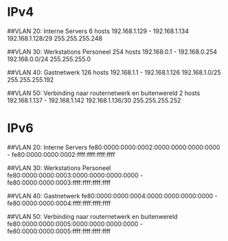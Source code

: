# IPv4

##VLAN 20: Interne Servers
6 hosts
192.168.1.129 - 192.168.1.134
192.168.1.128/29        255.255.255.248


##VLAN 30: Werkstations Personeel
254 hosts
192.168.0.1 - 192.168.0.254
192.168.0.0/24            255.255.255.0


##VLAN 40: Gastnetwerk
126 hosts
192.168.1.1 - 192.168.1.126
192.168.1.0/25        255.255.255.192


##VLAN 50: Verbinding naar routernetwerk en buitenwereld
2 hosts
192.168.1.137 - 192.168.1.142
192.168.1.136/30        255.255.255.252


# IPv6

##VLAN 20: Interne Servers
fe80:0000:0000:0002:0000:0000:0000:0000 - fe80:0000:0000:0002:ffff:ffff:ffff:ffff


##VLAN 30: Werkstations Personeel
fe80:0000:0000:0003:0000:0000:0000:0000 - fe80:0000:0000:0003:ffff:ffff:ffff:ffff


##VLAN 40: Gastnetwerk
fe80:0000:0000:0004:0000:0000:0000:0000 - fe80:0000:0000:0004:ffff:ffff:ffff:ffff


##VLAN 50: Verbinding naar routernetwerk en buitenwereld
fe80:0000:0000:0005:0000:0000:0000:0000 - fe80:0000:0000:0005:ffff:ffff:ffff:ffff
